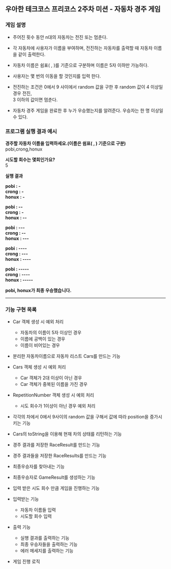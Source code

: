 ## 우아한 테크코스 프리코스 2주차 미션 - 자동차 경주 게임

### 게임 설명

* 주어진 횟수 동안 n대의 자동차는 전진 또는 멈춘다.

* 각 자동차에 사용자가 이름을 부여하며, 전진하는 자동차를 출력할 때 자동차 이름을 같이 출력한다.

* 자동차 이름은 쉼표( , )를 기준으로 구분하며 이름은 5자 이하만 가능하다.

* 사용자는 몇 번의 이동을 할 것인지를 입력 한다.

* 전진하는 조건은 0에서 9 사이에서 random 값을 구한 후 random 값이 4 이상일 경우 전진,  
   3 이하의 값이면 멈춘다.

* 자동차 경주 게임을 완료한 후 누가 우승했는지를 알려준다. 우승자는 한 명 이상일 수 있다. 

### 프로그램 실행 결과 예시

**경주할 자동차 이름을 입력하세요.(이름은 쉼표( , ) 기준으로 구분)**  
pobi,crong,honux

**시도할 회수는 몇회인가요?**  
5

**실행 결과**

**pobi : -**  
**crong : -**  
**honux : -**  

**pobi : --**  
**crong : -**  
**honux : --**  

**pobi : ---**  
**crong : --**  
**honux : ---**  

**pobi : ----**  
**crong : ---**  
**honux : ----**  

**pobi : -----**  
**crong : ----**  
**honux : -----**

**pobi, honux가 최종 우승했습니다.**

------

### 기능 구현 목록

 * Car 객체 생성 시 예외 처리
    * 자동차의 이름이 5자 이상인 경우
    * 이름에 공백이 있는 경우
    * 이름이 비어있는 경우
 
* 분리한 자동차이름으로 자동차 리스트 Cars를 만드는 기능

 * Cars 객체 생성 시 예외 처리
    * Car 객체가 2대 이상이 아닌 경우
    * Car 객체가 중복된 이름을 가진 경우

* RepetitionNumber 객체 생성 시 예외 처리
    * 시도 회수가 1이상이 아닌 경우 예외 처리
            
* 각각의 차에서 0에서 9사이의 random 값을 구해서 값에 따라 position을 증가시키는  기능

* Cars의 toString을 이용해 현재 차의 상태를 리턴하는 기능

* 경주 결과를 저장한 RaceResult를 만드는 기능

* 경주 결과들을 저장한 RaceResults를 만드는 기능

* 최종우승자를 찾아내는 기능 

* 최종우승자로 GameResult를 생성하는 기능

* 입력 받은 시도 회수 만큼 게임을 진행하는 기능

* 입력받는 기능
    * 자동차 이름들 입력
    * 시도할 회수 입력

* 출력 기능
    * 실행 결과를 출력하는 기능
    * 최종 우승자들을 출력하는 기능
    * 에러 메세지를 출력하는 기능
    
* 게임 진행 로직